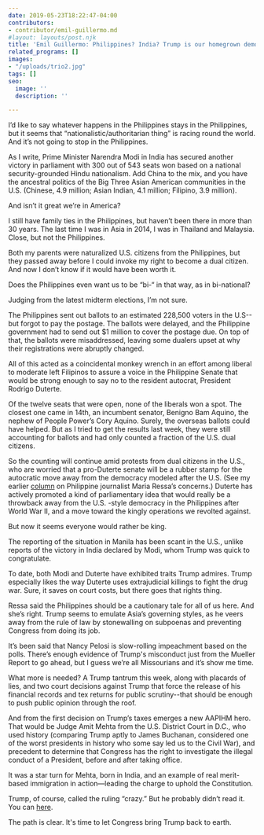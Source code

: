 ```yaml
---
date: 2019-05-23T18:22:47-04:00
contributors:
- contributor/emil-guillermo.md
#layout: layouts/post.njk
title: 'Emil Guillermo: Philippines? India? Trump is our homegrown democracy crisis'
related_programs: []
images:
- "/uploads/trio2.jpg"
tags: []
seo:
  image: ''
  description: ''

---
```

I’d like to say whatever happens in the Philippines stays in the Philippines, but it seems that “nationalistic/authoritarian thing” is racing round the world. And it’s not going to stop in the Philippines.

As I write, Prime Minister Narendra Modi in India has secured another victory in parliament with 300 out of 543 seats won based on a national security-grounded Hindu nationalism. Add China to the mix,  and you have the ancestral politics of the Big Three Asian American communities in the U.S. (Chinese, 4.9 million; Asian Indian, 4.1 million; Filipino, 3.9 million).

And isn’t it great we’re in America?

I still have family ties in the Philippines, but haven’t been there in more than 30 years. The last time I was in Asia in 2014, I was in Thailand and Malaysia. Close, but not the Philippines.

Both my parents were naturalized U.S. citizens from the Philippines, but they passed away before I could invoke my right to become a dual citizen. And now I don’t know if it would have been worth it.

Does the Philippines even want us to be “bi-“ in that way, as in bi-national?

Judging from the latest midterm elections, I’m not sure.

The Philippines sent out ballots to an estimated 228,500 voters in the U.S--but forgot to pay the postage. The ballots were delayed, and the Philippine government had to send out $1 million to cover the postage due. On top of that, the ballots were misaddressed, leaving some dualers upset at why their registrations were abruptly changed.

All of this acted as a coincidental monkey wrench in an effort among liberal to moderate left Filipinos to assure a voice in the Philippine Senate that would be strong enough to say no to the resident autocrat, President Rodrigo Duterte.

Of the twelve seats that were open, none of the liberals won a spot. The closest one came in 14th, an incumbent senator, Benigno Bam Aquino, the nephew of People Power’s Cory Aquino. Surely, the overseas ballots could have helped. But as I tried to get the results last week, they were still accounting for ballots and had only counted a fraction of the U.S. dual citizens.

So the counting will continue amid protests from dual citizens in the U.S., who are worried that a pro-Duterte senate will be a rubber stamp for the autocratic move away from the democracy modeled after the U.S. (See my earlier [column](https://www.aaldef.org/blog/emil-guillermo-asian-american-and-pacific-islander-heritage-month-maria-ressa/) on Philippine journalist Maria Ressa’s concerns.) Duterte has actively promoted a kind of parliamentary idea that would really be a throwback away from the U.S. -style democracy in the Philippines after World War II, and a move toward the kingly operations we revolted against.

But now it seems everyone would rather be king.

The reporting of the situation in Manila has been scant in the U.S., unlike reports of the victory in India declared by Modi, whom Trump was quick to congratulate.

To date, both Modi and Duterte have exhibited traits Trump admires. Trump especially likes the way Duterte uses extrajudicial killings to fight the drug war. Sure, it saves on court costs, but there goes that rights thing.

Ressa said the Philippines should be a cautionary tale for all of us here. And she’s right. Trump seems to emulate Asia’s governing styles, as he veers away from the rule of law by stonewalling on subpoenas and preventing Congress from doing its job.

It’s been said that Nancy Pelosi is slow-rolling impeachment based on the polls. There’s enough evidence of Trump's misconduct just from the Mueller Report to go ahead, but I guess we’re all Missourians and it’s show me time.

What more is needed? A Trump tantrum this week, along with placards of lies, and two court decisions against Trump that force the release of his financial records and tex returns for public scrutiny--that should be enough to push public opinion through the roof.

And from the first decision on Trump’s taxes emerges a new AAPIHM hero. That would be Judge Amit Mehta from the U.S. District Court in D.C., who used history (comparing Trump aptly to James Buchanan, considered one of the worst presidents in history who some say led us to the Civil War), and precedent to determine that Congress has the right to investigate the illegal conduct of a President, before and after taking office.

It was a star turn for Mehta, born in India, and an example of real merit-based immigration in action—leading the charge to uphold the Constitution.

Trump, of course, called the ruling “crazy.” But he probably didn’t read it. You can [here](https://assets.documentcloud.org/documents/6019022/20-19-Opinion-House-v-Trump.pdf).

The path is clear. It's time to let Congress bring Trump back to earth.